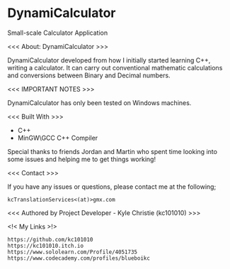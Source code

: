 # DynamiCalculator
Small-scale Calculator Application

<<<  About: DynamiCalculator   >>>

DynamiCalculator developed from how I initially started learning C++, writing a calculator. It can carry out conventional mathematic
calculations and conversions between Binary and Decimal numbers.

<<<  IMPORTANT NOTES >>>

DynamiCalculator has only been tested on Windows machines.


<<< Built With >>>

- C++
- MinGW\GCC C++ Compiler

Special thanks to friends Jordan and Martin who spent time looking into some issues and helping me to get things working!

<<< Contact >>>

If you have any issues or questions, please contact me at the following;

	kcTranslationServices<(at)>gmx.com
	
	
<<< Authored by Project Developer - Kyle Christie (kc101010) >>>

<!< My Links >!>

	https://github.com/kc101010
	https://kc101010.itch.io
	https://www.sololearn.com/Profile/4051735
	https://www.codecademy.com/profiles/blueboikc
